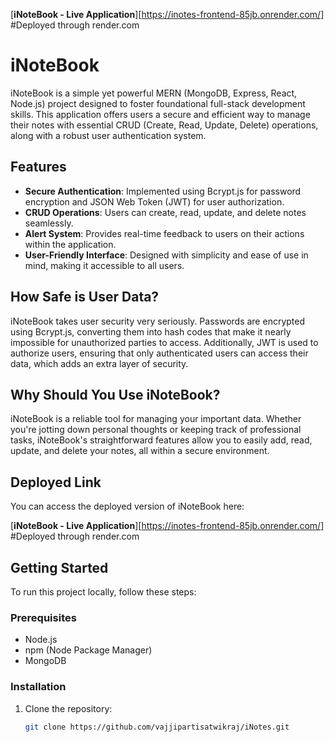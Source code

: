 [**iNoteBook - Live Application**][https://inotes-frontend-85jb.onrender.com/] #Deployed through render.com

# iNoteBook

iNoteBook is a simple yet powerful MERN (MongoDB, Express, React, Node.js) project designed to foster foundational full-stack development skills. This application offers users a secure and efficient way to manage their notes with essential CRUD (Create, Read, Update, Delete) operations, along with a robust user authentication system.

## Features

- **Secure Authentication**: Implemented using Bcrypt.js for password encryption and JSON Web Token (JWT) for user authorization.
- **CRUD Operations**: Users can create, read, update, and delete notes seamlessly.
- **Alert System**: Provides real-time feedback to users on their actions within the application.
- **User-Friendly Interface**: Designed with simplicity and ease of use in mind, making it accessible to all users.

## How Safe is User Data?

iNoteBook takes user security very seriously. Passwords are encrypted using Bcrypt.js, converting them into hash codes that make it nearly impossible for unauthorized parties to access. Additionally, JWT is used to authorize users, ensuring that only authenticated users can access their data, which adds an extra layer of security.

## Why Should You Use iNoteBook?

iNoteBook is a reliable tool for managing your important data. Whether you're jotting down personal thoughts or keeping track of professional tasks, iNoteBook's straightforward features allow you to easily add, read, update, and delete your notes, all within a secure environment.

## Deployed Link

You can access the deployed version of iNoteBook here:

[**iNoteBook - Live Application**][https://inotes-frontend-85jb.onrender.com/] #Deployed through render.com

## Getting Started

To run this project locally, follow these steps:

### Prerequisites

- Node.js
- npm (Node Package Manager)
- MongoDB

### Installation

1. Clone the repository:
   ```bash
   git clone https://github.com/vajjipartisatwikraj/iNotes.git
